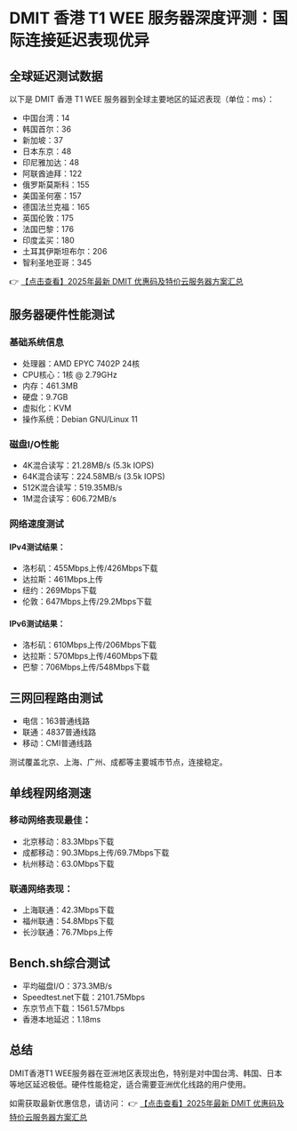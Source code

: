 # DMIT 香港 T1 WEE 服务器深度评测：国际连接延迟表现优异

## 全球延迟测试数据

以下是 DMIT 香港 T1 WEE 服务器到全球主要地区的延迟表现（单位：ms）：

- 中国台湾：14
- 韩国首尔：36
- 新加坡：37
- 日本东京：48
- 印尼雅加达：48
- 阿联酋迪拜：122
- 俄罗斯莫斯科：155
- 美国圣何塞：157
- 德国法兰克福：165
- 英国伦敦：175
- 法国巴黎：176
- 印度孟买：180
- 土耳其伊斯坦布尔：206
- 智利圣地亚哥：345

👉 [【点击查看】2025年最新 DMIT 优惠码及特价云服务器方案汇总](https://bit.ly/dmit_coupon)

## 服务器硬件性能测试

### 基础系统信息
- 处理器：AMD EPYC 7402P 24核
- CPU核心：1核 @ 2.79GHz
- 内存：461.3MB
- 硬盘：9.7GB
- 虚拟化：KVM
- 操作系统：Debian GNU/Linux 11

### 磁盘I/O性能
- 4K混合读写：21.28MB/s (5.3k IOPS)
- 64K混合读写：224.58MB/s (3.5k IOPS)
- 512K混合读写：519.35MB/s
- 1M混合读写：606.72MB/s

### 网络速度测试
#### IPv4测试结果：
- 洛杉矶：455Mbps上传/426Mbps下载
- 达拉斯：461Mbps上传
- 纽约：269Mbps下载
- 伦敦：647Mbps上传/29.2Mbps下载

#### IPv6测试结果：
- 洛杉矶：610Mbps上传/206Mbps下载
- 达拉斯：570Mbps上传/460Mbps下载
- 巴黎：706Mbps上传/548Mbps下载

## 三网回程路由测试
- 电信：163普通线路
- 联通：4837普通线路
- 移动：CMI普通线路

测试覆盖北京、上海、广州、成都等主要城市节点，连接稳定。

## 单线程网络测速
### 移动网络表现最佳：
- 北京移动：83.3Mbps下载
- 成都移动：90.3Mbps上传/69.7Mbps下载
- 杭州移动：63.0Mbps下载

### 联通网络表现：
- 上海联通：42.3Mbps下载
- 福州联通：54.8Mbps下载
- 长沙联通：76.7Mbps上传

## Bench.sh综合测试
- 平均磁盘I/O：373.3MB/s
- Speedtest.net下载：2101.75Mbps
- 东京节点下载：1561.57Mbps
- 香港本地延迟：1.18ms

## 总结
DMIT香港T1 WEE服务器在亚洲地区表现出色，特别是对中国台湾、韩国、日本等地区延迟极低。硬件性能稳定，适合需要亚洲优化线路的用户使用。

如需获取最新优惠信息，请访问：
👉 [【点击查看】2025年最新 DMIT 优惠码及特价云服务器方案汇总](https://bit.ly/dmit_coupon)